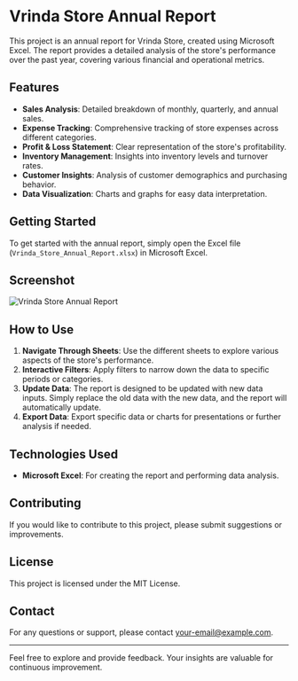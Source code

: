 # Vrinda Store Annual Report

This project is an annual report for Vrinda Store, created using Microsoft Excel. The report provides a detailed analysis of the store's performance over the past year, covering various financial and operational metrics.

## Features

- **Sales Analysis**: Detailed breakdown of monthly, quarterly, and annual sales.
- **Expense Tracking**: Comprehensive tracking of store expenses across different categories.
- **Profit & Loss Statement**: Clear representation of the store's profitability.
- **Inventory Management**: Insights into inventory levels and turnover rates.
- **Customer Insights**: Analysis of customer demographics and purchasing behavior.
- **Data Visualization**: Charts and graphs for easy data interpretation.

## Getting Started

To get started with the annual report, simply open the Excel file (`Vrinda_Store_Annual_Report.xlsx`) in Microsoft Excel.

## Screenshot

![Vrinda Store Annual Report](assets/annual_report_screenshot.png)

## How to Use

1. **Navigate Through Sheets**: Use the different sheets to explore various aspects of the store's performance.
2. **Interactive Filters**: Apply filters to narrow down the data to specific periods or categories.
3. **Update Data**: The report is designed to be updated with new data inputs. Simply replace the old data with the new data, and the report will automatically update.
4. **Export Data**: Export specific data or charts for presentations or further analysis if needed.

## Technologies Used

- **Microsoft Excel**: For creating the report and performing data analysis.

## Contributing

If you would like to contribute to this project, please submit suggestions or improvements.

## License

This project is licensed under the MIT License.

## Contact

For any questions or support, please contact [your-email@example.com](mailto:your-email@example.com).

---

Feel free to explore and provide feedback. Your insights are valuable for continuous improvement.
